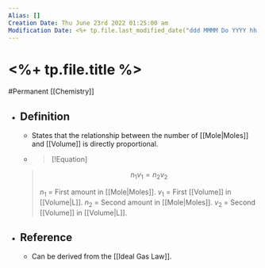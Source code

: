```yaml
---
Alias: []
Creation Date: Thu June 23rd 2022 01:25:00 am 
Modification Date: <%+ tp.file.last_modified_date("ddd MMMM Do YYYY hh:mm:ss a") %>
---
```

# <%+ tp.file.title %>
#Permanent [[Chemistry]]

- ## Definition
	- States that the relationship between the number of [[Mole|Moles]] and [[Volume]] is directly proportional.
	 - > [!Equation]
	> $$n_1v_1=n_2v_2$$
	> 
	> $n_1$ = First amount in [[Mole|Moles]].
	> $v_1$ = First  [[Volume]] in [[Volume|L]].
	> $n_2$ = Second amount in [[Mole|Moles]].
	> $v_2$ = Second [[Volume]] in [[Volume|L]].
- ## Reference
	- Can be derived from the [[Ideal Gas Law]].